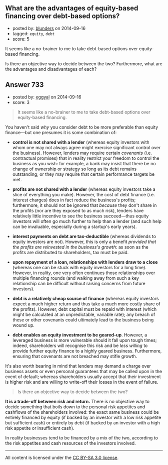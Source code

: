 ## What are the advantages of equity-based financing over debt-based options?

- posted by: [blunders](https://stackexchange.com/users/216182/blunders) on 2014-09-16
- tagged: `equity`, `debt`
- score: 5

<p>It seems like a no-brainer to me to take debt-based options over equity-based financing.</p>

<p>Is there an objective way to decide between the two? Furthermore, what are the advantages and disadvantages of each?</p>



## Answer 733

- posted by: [eggyal](https://stackexchange.com/users/310184/eggyal) on 2014-09-16
- score: 3

<blockquote>
  <p>It seems like a no-brainer to me to take debt-based options over equity-based financing.</p>
</blockquote>

<p>You haven't said <em>why</em> you consider debt to be more preferable than equity finance—but one presumes it is some combination of:</p>

<ul>
<li><p><strong>control is not shared with a lender</strong> (whereas equity investors with whom one may not always agree might exercise significant control over the business).  However, lenders may require certain <em>covenants</em> (i.e. contractual promises) that in reality restrict your freedom to control the business as you wish: for example, a bank may insist that there be no change of ownership or strategy so long as its debt remains outstanding; or they may require that certain performance targets be met.</p></li>
<li><p><strong>profits are not shared with a lender</strong> (whereas equity investors take a slice of everything you make).  However, the cost of debt finance (i.e. interest charges) does in fact reduce the business's profits; furthermore, it should not be ignored that <em>because</em> they don't share in the profits (nor are they exposed to as much risk), lenders have relatively little incentive to see the business succeed&mdash;thus equity investors will often go much further to help than a lender (and such help can be invaluable, especially during a startup's early years).</p></li>
<li><p><strong>interest payments on debt are tax-deductible</strong> (whereas dividends to equity investors are not).  However, this is only a benefit <em>provided that the profits are reinvested in the business's growth</em>: as soon as the profits are distributed to shareholders, tax must be paid.</p></li>
<li><p><strong>upon repayment of a loan, relationships with lenders draw to a close</strong> (whereas one can be stuck with equity investors for a long time).  However, in reality, one very often continues those relationships over multiple financing rounds (and walking away from such a key relationship can be difficult without raising concerns from future investors).</p></li>
<li><p><strong>debt is a relatively cheap source of finance</strong> (whereas equity investors expect a much higher return and thus take a much more costly share of the profits).  However, debt capital must be repaid with interest (which might be calculated at an unpredictable, variable rate); any breach of these or other covenants could ultimately lead to the business being wound up.</p></li>
<li><p><strong>debt enables an equity investment to be geared-up</strong>.  However, a leveraged business is more vulnerable should it fall upon tough times; indeed, shareholders will recognise this risk and be <em>less willing</em> to provide further equity finance to a highly geared business.  Furthermore, ensuring that covenants are not breached may stifle growth.</p></li>
</ul>

<p>It's also worth bearing in mind that lenders may demand a charge over business assets or even personal guarantees that may be called upon in the event of default; whereas shareholders usually accept that their investment is higher risk and are willing to write-off their losses in the event of failure.</p>

<blockquote>
  <p>Is there an objective way to decide between the two?</p>
</blockquote>

<p><strong>It is a trade-off between risk and return.</strong>  There is no objective way to decide something that boils down to the personal risk appetites and cashflows of the shareholders involved: the exact same business could be entirely financed by equity (if backed by an investor with a low risk appetite but sufficient cash) or entirely by debt (if backed by an investor with a high risk appetite or insufficient cash).</p>

<p>In reality businesses tend to be financed by a mix of the two, according to the risk appetites and cash resources of the investors involved.</p>




---

All content is licensed under the [CC BY-SA 3.0 license](https://creativecommons.org/licenses/by-sa/3.0/).
